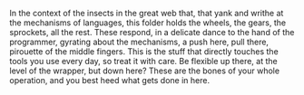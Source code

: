 In the context of the insects in the great web that, that yank and writhe at the mechanisms of languages, this folder holds the wheels, the gears, the sprockets, all the rest. These respond, in a delicate dance to the hand of the programmer, gyrating about the mechanisms, a push here, pull there, pirouette of the middle fingers. This is the stuff that directly touches the tools you use every day, so treat it with care. Be flexible up there, at the level of the wrapper, but down here? These are the bones of your whole operation, and you best heed what gets done in here.
